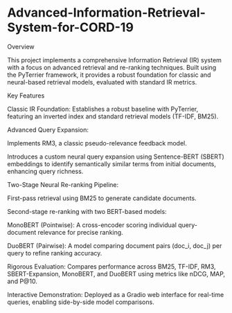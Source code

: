 # Advanced-Information-Retrieval-System-for-CORD-19

Overview

This project implements a comprehensive Information Retrieval (IR) system with a focus on advanced retrieval and re-ranking techniques. Built using the PyTerrier framework, it provides a robust foundation for classic and neural-based retrieval models, evaluated with standard IR metrics.

Key Features





Classic IR Foundation: Establishes a robust baseline with PyTerrier, featuring an inverted index and standard retrieval models (TF-IDF, BM25).



Advanced Query Expansion:





Implements RM3, a classic pseudo-relevance feedback model.



Introduces a custom neural query expansion using Sentence-BERT (SBERT) embeddings to identify semantically similar terms from initial documents, enhancing query richness.



Two-Stage Neural Re-ranking Pipeline:





First-pass retrieval using BM25 to generate candidate documents.



Second-stage re-ranking with two BERT-based models:





MonoBERT (Pointwise): A cross-encoder scoring individual query-document relevance for precise ranking.



DuoBERT (Pairwise): A model comparing document pairs (doc_i, doc_j) per query to refine ranking accuracy.



Rigorous Evaluation: Compares performance across BM25, TF-IDF, RM3, SBERT-Expansion, MonoBERT, and DuoBERT using metrics like nDCG, MAP, and P@10.



Interactive Demonstration: Deployed as a Gradio web interface for real-time queries, enabling side-by-side model comparisons.
